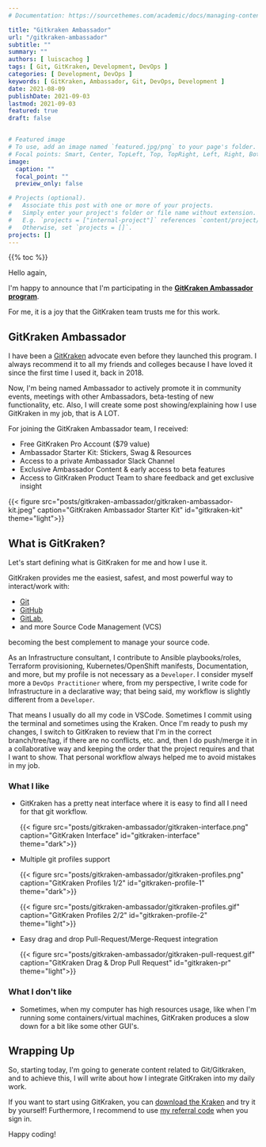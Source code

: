 ```yaml
---
# Documentation: https://sourcethemes.com/academic/docs/managing-content/

title: "Gitkraken Ambassador"
url: "/gitkraken-ambassador"
subtitle: ""
summary: ""
authors: [ luiscachog ]
tags: [ Git, GitKraken, Development, DevOps ]
categories: [ Development, DevOps ]
keywords: [ GitKraken, Ambassador, Git, DevOps, Development ]
date: 2021-08-09
publishDate: 2021-09-03
lastmod: 2021-09-03
featured: true
draft: false


# Featured image
# To use, add an image named `featured.jpg/png` to your page's folder.
# Focal points: Smart, Center, TopLeft, Top, TopRight, Left, Right, BottomLeft, Bottom, BottomRight.
image:
  caption: ""
  focal_point: ""
  preview_only: false

# Projects (optional).
#   Associate this post with one or more of your projects.
#   Simply enter your project's folder or file name without extension.
#   E.g. `projects = ["internal-project"]` references `content/project/deep-learning/index.md`.
#   Otherwise, set `projects = []`.
projects: []
---
```


{{% toc %}}

Hello again,

I'm happy to announce that I'm participating in the **[GitKraken Ambassador program](https://www.gitkraken.com/ambassador)**.

For me, it is a joy that the GitKraken team trusts me for this work.

## GitKraken Ambassador

I have been a [GitKraken](https://www.gitkraken.com/) advocate even before they launched this program.
I always recommend it to all my friends and colleges because I have loved it since the first time I used it, back in 2018.

Now, I'm being named Ambassador to actively promote it in community events, meetings with other Ambassadors, beta-testing of new functionality, etc.
Also, I will create some post showing/explaining how I use GitKraken in my job, that is A LOT.

For joining the GitKraken Ambassador team, I received:

- Free GitKraken Pro Account ($79 value)
- Ambassador Starter Kit: Stickers, Swag & Resources
- Access to a private Ambassador Slack Channel
- Exclusive Ambassador Content & early access to beta features
- Access to GitKraken Product Team to share feedback and get exclusive insight

{{< figure src="posts/gitkraken-ambassador/gitkraken-ambassador-kit.jpeg" caption="GitKraken Ambassador Starter Kit" id="gitkraken-kit" theme="light">}}

## What is GitKraken?

Let's start defining what is GitKraken for me and how I use it.

GitKraken provides me the easiest, safest, and most powerful way to interact/work with:

- [Git](https://git-scm.com/)
- [GitHub](https://github.com/)
- [GitLab](https://gitlab.com/),
- and more Source Code Management (VCS)

becoming the best complement to manage your source code.

As an Infrastructure consultant, I contribute to Ansible playbooks/roles, Terraform provisioning, Kubernetes/OpenShift manifests, Documentation, and more, but my profile is not necessary as a `Developer`.
I consider myself more a `DevOps Practitioner` where, from my perspective, I write code for Infrastructure in a declarative way; that being said, my workflow is slightly different from a `Developer`.

That means I usually do all my code in VSCode. Sometimes I commit using the terminal and sometimes using the Kraken.
Once I'm ready to push my changes, I switch to GitKraken to review that I'm in the correct branch/tree/tag, if there are no conflicts, etc. and,
then I do push/merge it in a collaborative way and keeping the order that the project requires and that I want to show.
That personal workflow always helped me to avoid mistakes in my job.

### What I like

- GitKraken has a pretty neat interface where it is easy to find all I need for that git workflow.

  {{< figure src="posts/gitkraken-ambassador/gitkraken-interface.png" caption="GitKraken Interface" id="gitkraken-interface" theme="dark">}}

- Multiple git profiles support

  {{< figure src="posts/gitkraken-ambassador/gitkraken-profiles.png" caption="GitKraken Profiles 1/2" id="gitkraken-profile-1" theme="dark">}}

  {{< figure src="posts/gitkraken-ambassador/gitkraken-profiles.gif" caption="GitKraken Profiles 2/2" id="gitkraken-profile-2" theme="light">}}

- Easy drag and drop Pull-Request/Merge-Request integration

  {{< figure src="posts/gitkraken-ambassador/gitkraken-pull-request.gif" caption="GitKraken Drag & Drop Pull Request" id="gitkraken-pr" theme="light">}}

### What I don't like

- Sometimes, when my computer has high resources usage, like when I'm running some containers/virtual machines, GitKraken produces a slow down for a bit like some other GUI's.

## Wrapping Up

So, starting today, I'm going to generate content related to Git/Gitkraken, and to achieve this, I will write about how I integrate GitKraken into my daily work.

If you want to start using GitKraken, you can [download the Kraken](https://www.gitkraken.com/download) and try it by yourself!
Furthermore, I recommend to use [my referral code](https://www.gitkraken.com/invite/kkvpJVykg) when you sign in.

Happy coding!
